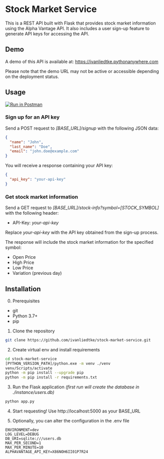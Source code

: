 # Stock Market Service

This is a REST API built with Flask that provides stock market information using the Alpha Vantage API. It also includes a user sign-up feature to generate API keys for accessing the API.

## Demo
A demo of this API is available at: https://ivanliedtke.pythonanywhere.com

Please note that the demo URL may not be active or accessible depending on the deployment status.

## Usage
[![Run in Postman](https://run.pstmn.io/button.svg)](https://god.gw.postman.com/run-collection/27635916-a9d68501-8842-43ec-9059-f667cc48cf26?action=collection%2Ffork&source=rip_markdown&collection-url=entityId%3D27635916-a9d68501-8842-43ec-9059-f667cc48cf26%26entityType%3Dcollection%26workspaceId%3Dd8f57a46-e7dc-423d-aa78-82325be38289)

### Sign up for an API key
Send a POST request to *[BASE_URL]/signup* with the following JSON data:
```json
{
  "name": "John",
  "last_name": "Doe",
  "email": "john.doe@example.com"
}
```

You will receive a response containing your API key:
```json
{
  "api_key": "your-api-key"
}
```

### Get stock market information
Send a GET request to *[BASE_URL]/stock-info?symbol=[STOCK_SYMBOL]* with the following header:
- API-Key: *your-api-key*

Replace *your-api-key* with the API key obtained from the sign-up process.

The response will include the stock market information for the specified symbol:
- Open Price
- High Price
- Low Price
- Variation (previous day)

## Installation

0. Prerequisites
- git
- Python 3.7+
- pip

1. Clone the repository
```bash
git clone https://github.com/ivanliedtke/stock-market-service.git
```

2. Create virtual env and install requirements
```bash
cd stock-market-service
[PYTHON_VERSION_PATH]/python.exe -m venv ./venv
venv/Scripts/activate
python -m pip install --upgrade pip
python -m pip install -r requirements.txt
```

3. Run the Flask application
*(first run will create the database in ./instance/users.db)*
```bash
python app.py
```

4. Start requesting!
Use http://localhost:5000 as your BASE_URL


5. Optionally, you can alter the configuration in the .env file
```properties
ENVIRONMENT=dev
LOG_LEVEL=DEBUG
DB_URI=sqlite:///users.db
MAX_PER_SECOND=1
MAX_PER_MINUTE=10
ALPHAVANTAGE_API_KEY=X86NOH6II01P7R24
```
